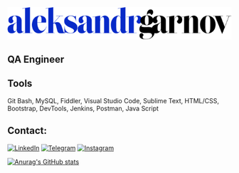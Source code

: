 ![header](https://github.com/AleksandrGarnov/AleksandrGarnov/blob/master/assets/aleksandrgarnov%20(2).png)

## QA Engineer

## Tools
Git Bash, MySQL, Fiddler, Visual Studio Code, Sublime Text, HTML/CSS, Bootstrap, DevTools, Jenkins, Postman, Java Script

## Contact:

[![LinkedIn](https://img.shields.io/badge/-LinkedIn-072ACB?style=for-the-badge&logo=LinkedIn&logoColor=010101)](https://www.linkedin.com/in/aleksandr-garnov-89a844237/)
[![Telegram](https://img.shields.io/badge/-Telegram-072ACB?style=for-the-badge&logo=Telegram&logoColor=010101)](https://t.me/aleksroman16)
[![Instagram](https://img.shields.io/badge/-Instagram-072ACB?style=for-the-badge&logo=Instagram&logoColor=010101)](https://instagram.com/alexsanderromanovich)

[![Anurag's GitHub stats](https://github-readme-stats.vercel.app/api?AleksandrGarnov=anuraghazra)](https://github.com/anuraghazra/github-readme-stats)

<!-- ![Anurag's GitHub stats](https://github-readme-stats.vercel.app/api?AleksandrGarnov=anuraghazra&show_icons=true&theme=radical) -->